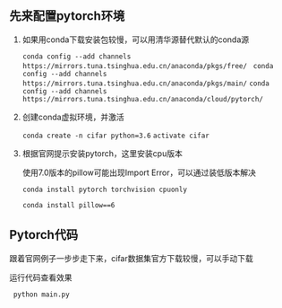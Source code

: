 ## 先来配置pytorch环境

1. 如果用conda下载安装包较慢，可以用清华源替代默认的conda源

   `conda config --add channels https://mirrors.tuna.tsinghua.edu.cn/anaconda/pkgs/free/ `
   `conda config --add channels https://mirrors.tuna.tsinghua.edu.cn/anaconda/pkgs/main/`
   `conda config --add channels https://mirrors.tuna.tsinghua.edu.cn/anaconda/cloud/pytorch/ `

2. 创建conda虚拟环境，并激活

   `conda create -n cifar python=3.6`
   `activate cifar`

3. 根据官网提示安装pytorch，这里安装cpu版本

   使用7.0版本的pillow可能出现Import Error，可以通过装低版本解决

   `conda install pytorch torchvision cpuonly`

   `conda install pillow==6`

## Pytorch代码

跟着官网例子一步步走下来，cifar数据集官方下载较慢，可以手动下载

运行代码查看效果

`` python main.py``

